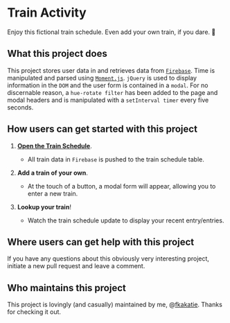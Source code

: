 # Train Activity #

Enjoy this fictional train schedule. Even add your own train, if you dare. :train2:

## What this project does ## 

This project stores user data in and retrieves data from [`Firebase`](https://firebase.google.com/). Time is manipulated and parsed using [`Moment.js`](https://momentjs.com/). `jQuery` is used to display information in the `DOM` and the user form is contained in a `modal`. For no discernable reason, a `hue-rotate filter` has been added to the page and modal headers and is manipulated with a `setInterval timer` every five seconds.

## How users can get started with this project ## 

1. **[Open the Train Schedule](https://fkakatie.github.io/train-activity/)**.
    - All train data in `Firebase` is pushed to the train schedule table.

2. **Add a train of your own**.
    - At the touch of a button, a modal form will appear, allowing you to enter a new train. 

3. **Lookup your train**!
    - Watch the train schedule update to display your recent entry/entries.

## Where users can get help with this project ##

If you have any questions about this obviously very interesting project, initiate a new pull request and leave a comment.

## Who maintains this project ## 

This project is lovingly (and casually) maintained by me, @[fkakatie](https://github.com/fkakatie). Thanks for checking it out.
